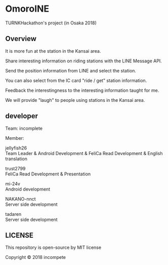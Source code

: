 # OmoroINE
  
TURNKHackathon's project (in Osaka 2018)  
  
## Overview
It is more fun at the station in the Kansai area.  
  
Share interesting information on riding stations with the LINE Message API.  
  
Send the position information from LINE and select the station.  
  
You can also select from the IC card "ride / get" station information.  
  
Feedback the interestingness to the interesting information taught for me.  
  
We will provide "laugh" to people using stations in the Kansai area.  
  
## developer
Team: incomplete  
  
Member:  
  
jellyfish26  
Team Leader & Android Development & FeliCa Read Development & English translation  
  
trust2799  
FeliCa Read Development & Presentation  
  
mi-24v  
Android development  
  
NAKANO-nnct  
Server side development  
  
tadaren  
Server side development  
  
  
## LICENSE  
This repository is open-source by MIT license  
  
Copyright © 2018 incompete









